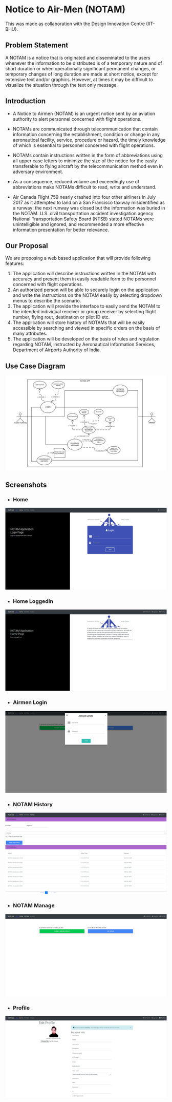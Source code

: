 # Notice to Air-Men (NOTAM) 
This was made as collaboration with the Design Innovation Centre (IIT-BHU).

## Problem Statement
A NOTAM is a notice that is originated and disseminated to the users whenever the information to be distributed is of a temporary nature and of short duration or when operationally significant permanent changes, or temporary changes of long duration are made at short notice, except for extensive text and/or graphics. However, at times it may be difficult to visualize the situation through the text only message.

## Introduction
- A Notice to Airmen (NOTAM) is an urgent notice sent by an aviation authority to alert personnel concerned with flight operations. 

- NOTAMs are communicated through telecommunication that contain information concerning the establishment, condition or change in any aeronautical facility, service, procedure or hazard, the timely knowledge of which is essential to personnel concerned with flight operations. 

- NOTAMs contain instructions written in the form of abbreviations using all upper case letters to minimize the size of the notice for the easily transferable to flying aircraft by the telecommunication method even in adversary environment. 

- As a consequence, reduced volume and exceedingly use of abbreviations make NOTAMs difficult to read, write and understand.

- Air Canada Flight 759 nearly crashed into four other airliners in July 2017 as it attempted to land on a San Francisco taxiway misidentified as a runway: the next runway was closed but the information was buried in the NOTAM. U.S. civil transportation accident investigation agency National Transportation Safety Board (NTSB) stated NOTAMs were unintelligible and ignored, and recommended a more effective information presentation for better relevance.

## Our Proposal
We are proposing a web based application that will provide following features:
1. The application will describe instructions written in the NOTAM with accuracy and present them in easily readable form to the personnel concerned with flight operations. 
2. An authorized person will be able to securely login on the application and write the instructions on the NOTAM easily by selecting dropdown menus to describe the scenario. 
3. The application will provide the interface to easily send the NOTAM to the intended individual receiver or group receiver by selecting flight number, flying rout, destination or pilot ID etc. 
4. The application will store history of NOTAMs that will be easily accessible by searching and viewed in specific orders on the basis of many attributes. 
5. The application will be developed on the basis of rules and regulation regarding NOTAM, instructed by Aeronautical Information Services, Department of Airports Authority of India.

## Use Case Diagram
<img src="NOTAMUseCaseDiagram.jpeg" title="usecase">

## Screenshots

- ### Home
<img src="snaps/Home.PNG" title="home">

- ### Home LoggedIn
<img src="snaps/home_loggedin.PNG" title="homelogin">

- ### Airmen Login
<img src="snaps/airmen_login.PNG" title="airmen">

- ### NOTAM History
<img src="snaps/notam_history.PNG" title="NOTAM History">

- ### NOTAM Manage
<img src="snaps/notam_manage.PNG" title="NOTAM Manage">

- ### Profile
<img src="snaps/profile1.PNG" title="Profile">

